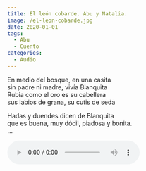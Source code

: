 ```yaml
---
title: El león cobarde. Abu y Natalia.
image: /el-leon-cobarde.jpg
date: 2020-01-01
tags:
  - Abu
  - Cuento
categories:
  - Audio
---
```

En medio del bosque, en una casita<br/>
sin padre ni madre, vivía Blanquita<br/>
Rubia como el oro es su cabellera<br/>
sus labios de grana, su cutis de seda<br/>

<!-- more -->
Hadas y duendes dicen de Blanquita<br/>
que es buena, muy dócil, piadosa y bonita.<br/>
...

<audio controls>
  <source src="/audio/el-leon-cobarde.mp3" type="audio/mpeg">
  Your browser does not support the audio element.
</audio>
